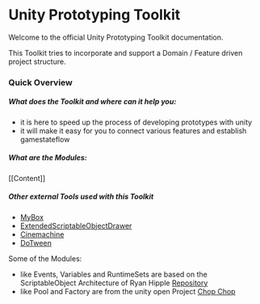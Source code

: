 # Unity Prototyping Toolkit

Welcome to the official Unity Prototyping Toolkit documentation.

This Toolkit tries to incorporate and support a Domain / Feature driven project structure.

### Quick Overview

##### What does the Toolkit and where can it help you:
 -  it is here to speed up the process of developing prototypes with unity
 -  it will make it easy for you to connect various features and establish gamestateflow

##### What are the Modules:

[[Content]]

##### Other external Tools used with this Toolkit

-  [MyBox](https://github.com/Deadcows/MyBox)
-  [ExtendedScriptableObjectDrawer](https://gist.github.com/tomkail/ba4136e6aa990f4dc94e0d39ec6a058c)
-  [Cinemachine](https://docs.unity3d.com/Packages/com.unity.cinemachine@2.3/manual/index.html)
-  [DoTween](http://dotween.demigiant.com/getstarted.php)

Some of the Modules:
- like Events, Variables and RuntimeSets are based on the ScriptableObject Architecture of Ryan Hipple [Repository](https://github.com/roboryantron/Unite2017)
- like Pool and Factory are from the unity open Project [Chop Chop](https://github.com/UnityTechnologies/open-project-1)